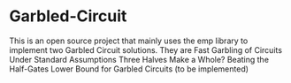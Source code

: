 # Garbled-Circuit
This is an open source project that mainly uses the emp library to implement two Garbled Circuit solutions. They are
Fast Garbling of Circuits Under Standard Assumptions
Three Halves Make a Whole? Beating the Half-Gates Lower Bound for Garbled Circuits (to be implemented)

